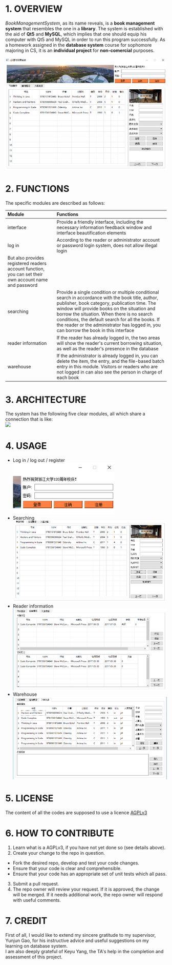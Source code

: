 # 1. OVERVIEW
*BookManagementSystem*, as its name reveals, is a **book management system** 
that resembles the one in a **library**. The system is established with the aid of
**Qt5** and **MySQL**, which implies that one should equip his computer with Qt5 and MySQL
in order to run this program successfully.
As a homework assigned in the **database system** course for sophomore majoring in CS,
it is an **individual project** for **non-comercial** purposes.

![](./images/overview_1.png)  

# 2. FUNCTIONS
The specific modules are described as follows:  

| Module | Functions |
|:-|:-|
| interface | Provide a friendly interface, including the necessary information feedback window and interface beautification elements |
| log in | According to the reader or administrator account or password login system, does not allow illegal login |
But also provides registered readers account function, you can set their own account name and password |
| searching | Provide a single condition or multiple conditional search in accordance with the book title, author, publisher, book category, publication time. The window will provide books on the situation and borrow the situation. When there is no search conditions, the default search for all the books. If the reader or the administrator has logged in, you can borrow the book in this interface |
| reader information | If the reader has already logged in, the two areas will show the reader's current borrowing situation, as well as the reader's presence in the database |
| warehouse | If the administrator is already logged in, you can delete the item, the entry, and the file-based batch entry in this module. Visitors or readers who are not logged in can also see the person in charge of each book |
  
# 3. ARCHITECTURE
The system has the following five clear modules, all which share a connection that is like:  
![](./images/archietecture_1.png)  

# 4. USAGE
- Log in / log out / register  
![](./images/usage_1.png)  
- Searching  
![](./images/usage_2.png)  
- Reader information  
![](./images/usage_3.png)  
- Warehouse  
![](./images/usage_4.png)  
  
# 5. LICENSE
The content of all the codes are supposed to use a licence [AGPLv3](./LICENSE)  

# 6. HOW TO CONTRIBUTE
1. Learn what is a AGPLv3, if you have not yet done so (see details above).  
2.  Create your change to the repo in question.
- Fork the desired repo, develop and test your code changes.
- Ensure that your code is clear and comprehensible.
- Ensure that your code has an appropriate set of unit tests which all pass.
3. Submit a pull request.
4. The repo owner will review your request. If it is approved, the change will be merged. If it needs additional work, the repo owner will respond with useful comments.

# 7. CREDIT
First of all, I would like to extend my sincere gratitude to my supervisor, Yunjun Gao, for his instructive advice and useful suggestions on my learning on database system.   
I am also deeply grateful of Keyu Yang, the TA's help in the completion and assessment of this project.  



